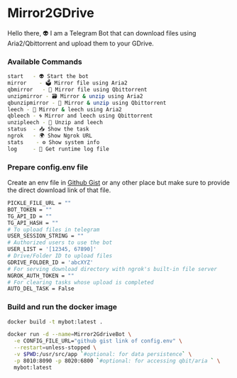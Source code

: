 # Mirror2GDrive
Hello there, 👽 I am a Telegram Bot that can download files using Aria2/Qbittorrent and upload them to your GDrive.

### Available Commands
```sh
start   - 👽 Start the bot
mirror    - 🗳 Mirror file using Aria2
qbmirror   - 🧲 Mirror file using Qbittorrent
unzipmirror - 🗃️ Mirror & unzip using Aria2
qbunzipmirror - 🫧 Mirror & unzip using Qbittorrent
leech - 🧩 Mirror & leech using Aria2
qbleech - 🌀 Mirror and leech using Qbittorrent
unzipleech - 🧬 Unzip and leech
status  - 📥 Show the task
ngrok   - 🌍 Show Ngrok URL
stats    - ⚙️ Show system info
log     - 📄 Get runtime log file
```

### Prepare config.env file
Create an env file in [Github Gist](https://gist.github.com/) or any other place but make sure to provide the direct download link of that file.
```sh
PICKLE_FILE_URL = ""
BOT_TOKEN = ""
TG_API_ID = ""
TG_API_HASH = ""
# To upload files in telegram
USER_SESSION_STRING = ""
# Authorized users to use the bot
USER_LIST = '[12345, 67890]'
# Drive/Folder ID to upload files
GDRIVE_FOLDER_ID = 'abcXYZ'
# For serving download directory with ngrok's built-in file server
NGROK_AUTH_TOKEN = ""
# For clearing tasks whose upload is completed
AUTO_DEL_TASK = False
```

### Build and run the docker image
```sh
docker build -t mybot:latest .

docker run -d --name=Mirror2GdriveBot \
  -e CONFIG_FILE_URL="github gist link of config.env" \
  --restart=unless-stopped \
  -v $PWD:/usr/src/app `#optional: for data persistence` \
  -p 8010:8090 -p 8020:6800 `#optional: for accessing qbit/aria ` \
  mybot:latest
```
